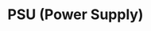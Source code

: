 ---
title: "PSU (Power Supply)"
description: "The PC's heart - pumps electricity instead of blood, equally vital"
---